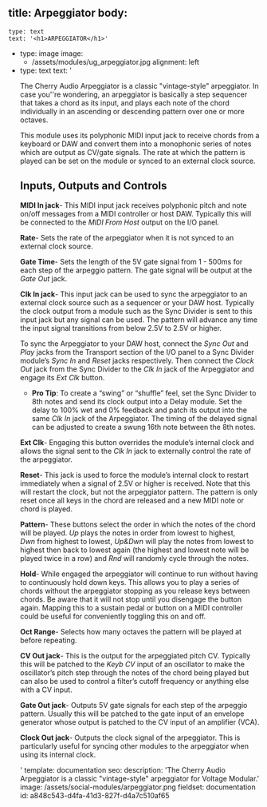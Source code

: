 title: Arpeggiator
body:
  -
    type: text
    text: '<h1>ARPEGGIATOR</h1>'
  -
    type: image
    image:
      - /assets/modules/ug_arpeggiator.jpg
    alignment: left
  -
    type: text
    text: '<p>The Cherry Audio Arpeggiator is a classic "vintage-style" arpeggiator. In case you''re wondering, an arpeggiator is basically a step sequencer that takes a chord as its input, and plays each note of the chord individually in an ascending or descending pattern over one or more octaves.<br></p><p>This module uses its polyphonic MIDI input jack to receive chords from a keyboard or DAW and convert them into a monophonic series of notes which are output as CV/gate signals. The rate at which the pattern is played can be set on the module or synced to an external clock source.</p><h2>Inputs, Outputs and Controls</h2><p><strong>MIDI In jack</strong>- This MIDI input jack receives polyphonic pitch and note on/off messages from a MIDI controller or host DAW. Typically this will be connected to the <em>MIDI From Host</em>&nbsp;output on the I/O panel.</p><p><strong>Rate</strong>- Sets the rate of the arpeggiator when it is not synced to an external clock source.</p><p><strong>Gate Time</strong>- Sets the length of the 5V gate signal from 1 - 500ms for each step of the arpeggio pattern. The gate signal will be output at the <em>Gate Out</em>&nbsp;jack.</p><p><strong>Clk In jack</strong>- This input jack can be used to sync the arpeggiator to an external clock source such as a sequencer or your DAW host. Typically the clock output from a module such as the Sync Divider is sent to this input jack but any signal can be used. The pattern will advance any time the input signal transitions from below 2.5V to 2.5V or higher.</p><p>To sync the Arpeggiator to your DAW host, connect the <em>Sync Out</em>&nbsp;and <em>Play</em>&nbsp;jacks from the Transport section of the I/O panel to a Sync Divider module’s <em>Sync In</em>&nbsp;and <em>Reset</em>&nbsp;jacks respectively. Then connect the <em>Clock Out</em>&nbsp;jack from the Sync Divider to the <em>Clk In</em>&nbsp;jack of the Arpeggiator and engage its <em>Ext Clk</em>&nbsp;button.</p><ul><li><strong>Pro Tip</strong>: To create a “swing” or “shuffle” feel, set the Sync Divider to 8th notes and send its clock output into a Delay module. Set the delay to 100% wet and 0% feedback and patch its output into the same <em>Clk In</em>&nbsp;jack of the Arpeggiator. The timing of the delayed signal can be adjusted to create a swung 16th note between the 8th notes.<br></li></ul><p><strong>Ext Clk</strong>- Engaging this button overrides the module’s internal clock and allows the signal sent to the <em>Clk In</em>&nbsp;jack to externally control the rate of the arpeggiator.</p><p><strong>Reset</strong>- This jack is used to force the module’s internal clock to restart immediately when a signal of 2.5V or higher is received. Note that this will restart the clock, but not the arpeggiator pattern. The pattern is only reset once all keys in the chord are released and a new MIDI note or chord is played.</p><p><strong>Pattern</strong>- These buttons select the order in which the notes of the chord will be played. <em>Up</em>&nbsp;plays the notes in order from lowest to highest, <em>Dwn</em>&nbsp;from highest to lowest, <em>Up&amp;Dwn</em>&nbsp;will play the notes from lowest to highest then back to lowest again (the highest and lowest note will be played twice in a row) and <em>Rnd</em>&nbsp;will randomly cycle through the notes.</p><p><strong>Hold</strong>- While engaged the arpeggiator will continue to run without having to continuously hold down keys. This allows you to play a series of chords without the arpeggiator stopping as you release keys between chords. Be aware that it will not stop until you disengage the button again. Mapping this to a sustain pedal or button on a MIDI controller could be useful for conveniently toggling this on and off.</p><p><strong>Oct Range</strong>- Selects how many octaves the pattern will be played at before repeating.</p><p><strong>CV Out jack</strong>- This is the output for the arpeggiated pitch CV. Typically this will be patched to the <em>Keyb CV</em>&nbsp;input of an oscillator to make the oscillator’s pitch step through the notes of the chord being played but can also be used to control a filter’s cutoff frequency or anything else with a CV input.</p><p><strong>Gate Out jack</strong>- Outputs 5V gate signals for each step of the arpeggio pattern. Usually this will be patched to the gate input of an envelope generator whose output is patched to the CV input of an amplifier (VCA).</p><p><strong>Clock Out jack</strong>- Outputs the clock signal of the arpeggiator. This is particularly useful for syncing other modules to the arpeggiator when using its internal clock.</p>'
template: documentation
seo:
  description: 'The Cherry Audio Arpeggiator is a classic "vintage-style" arpeggiator for Voltage Modular.'
  image: /assets/social-modules/arpeggiator.png
fieldset: documentation
id: a848c543-d4fa-41d3-827f-d4a7c510af65
